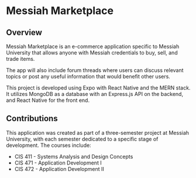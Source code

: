 # Messiah Marketplace

## Overview
Messiah Marketplace is an e-commerce application specific to Messiah University that allows anyone with Messiah credentials to buy, sell, and trade items.

The app will also include forum threads where users can discuss relevant topics or post any useful information that would benefit other users.

This project is developed using Expo with React Native and the MERN stack. It utilizes MongoDB as a database with an Express.js API on the backend, and React Native for the front end.

## Contributions

This application was created as part of a three-semester project at Messiah University, with each semester dedicated to a specific stage of development. The courses include:

* CIS 411 - Systems Analysis and Design Concepts
* CIS 471 - Application Development I
* CIS 472 - Application Development II